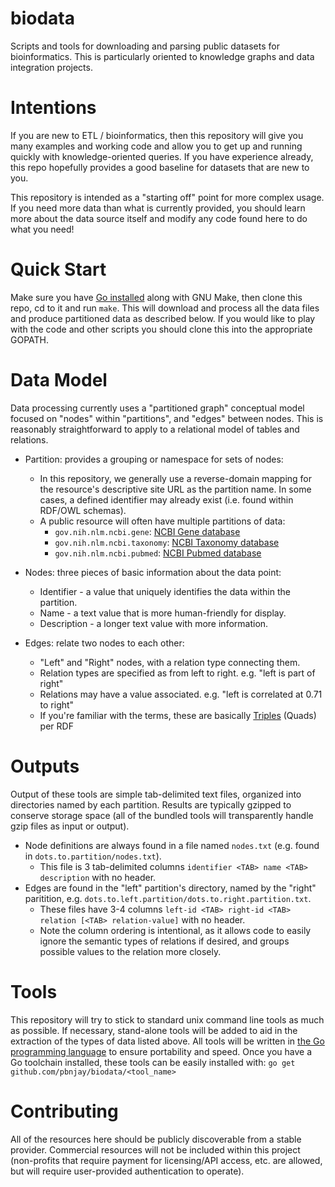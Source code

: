 # biodata
Scripts and tools for downloading and parsing public datasets for bioinformatics.
This is particularly oriented to knowledge graphs and data integration projects.

# Intentions
If you are new to ETL / bioinformatics, then this repository will give you many
examples and working code and allow you to get up and running quickly with
knowledge-oriented queries. If you have experience already, this repo hopefully
provides a good baseline for datasets that are new to you.

This repository is intended as a "starting off" point for more complex usage.
If you need more data than what is currently provided, you should learn more
about the data source itself and modify any code found here to do what you need!

# Quick Start
Make sure you have [Go installed](https://golang.org/dl/) along with GNU Make,
then clone this repo, cd to it and run `make`. This will download and process
all the data files and produce partitioned data as described below. If you would
like to play with the code and other scripts you should clone this into the
appropriate GOPATH.

# Data Model
Data processing currently uses a "partitioned graph" conceptual model focused
on "nodes" within "partitions", and "edges" between nodes. This is reasonably
straightforward to apply to a relational model of tables and relations.

  - Partition: provides a grouping or namespace for sets of nodes:
    - In this repository, we generally use a reverse-domain mapping for the
      resource's descriptive site URL as the partition name. In some cases, a
      defined identifier may already exist (i.e. found within RDF/OWL schemas).
    - A public resource will often have multiple partitions of data:
      - `gov.nih.nlm.ncbi.gene`: [NCBI Gene database](https://www.ncbi.nlm.nih.gov/gene)
      - `gov.nih.nlm.ncbi.taxonomy`: [NCBI Taxonomy database](https://www.ncbi.nlm.nih.gov/taxonomy)
      - `gov.nih.nlm.ncbi.pubmed`: [NCBI Pubmed database](https://www.ncbi.nlm.nih.gov/pubmed)
  
  - Nodes: three pieces of basic information about the data point:
    - Identifier - a value that uniquely identifies the data within the partition.
    - Name - a text value that is more human-friendly for display.
    - Description - a longer text value with more information.

  - Edges: relate two nodes to each other:
    - "Left" and "Right" nodes, with a relation type connecting them.
    - Relation types are specified as from left to right. e.g. "left is part of right"
    - Relations may have a value associated. e.g. "left is correlated at 0.71 to right"
    - If you're familiar with the terms, these are basically [Triples](https://en.wikipedia.org/wiki/Semantic_triple) (Quads) per RDF

# Outputs
Output of these tools are simple tab-delimited text files, organized into
directories named by each partition. Results are typically gzipped to conserve
storage space (all of the bundled tools will transparently handle gzip files
as input or output).

  - Node definitions are always found in a file named `nodes.txt` (e.g. found in `dots.to.partition/nodes.txt`).
  	- This file is 3 tab-delimited columns `identifier <TAB> name <TAB> description` with no header.
  - Edges are found in the "left" partition's directory, named by the "right"
  	paritition, e.g. `dots.to.left.partition/dots.to.right.partition.txt`.
  	- These files have 3-4 columns `left-id <TAB> right-id <TAB> relation [<TAB> relation-value]` with no header.
  	- Note the column ordering is intentional, as it allows code to easily ignore
  	  the semantic types of relations if desired, and groups possible values to
  	  the relation more closely.

# Tools
This repository will try to stick to standard unix command line tools as much as
possible. If necessary, stand-alone tools will be added to aid in the extraction
of the types of data listed above. All tools will be written in [the Go programming language](https://golang.org/)
to ensure portability and speed. Once you have a Go toolchain installed, these
tools can be easily installed with: `go get github.com/pbnjay/biodata/<tool_name>`

# Contributing
All of the resources here should be publicly discoverable from a stable provider.
Commercial resources will not be included within this project (non-profits that
require payment for licensing/API access, etc. are allowed, but will require
user-provided authentication to operate).